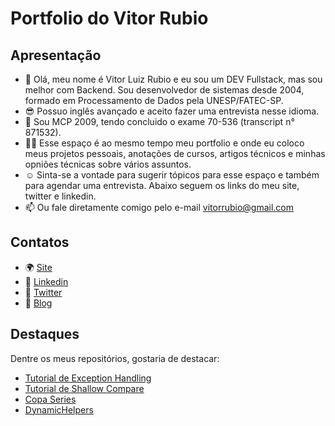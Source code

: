 # Portfolio do Vitor Rubio 

## Apresentação
* 👋 Olá, meu nome é Vitor Luiz Rubio e eu sou um DEV Fullstack, mas sou melhor com Backend. Sou desenvolvedor de sistemas desde 2004, formado em Processamento de Dados pela UNESP/FATEC-SP.
* 😎 Possuo inglês avançado e aceito fazer uma entrevista nesse idioma. 
* 🧠 Sou MCP 2009, tendo concluido o exame 70-536 (transcript n° 871532).
* 🧑‍💻 Esse espaço é ao mesmo tempo meu portfolio e onde eu coloco meus projetos pessoais, anotações de cursos, artigos técnicos e minhas opniões técnicas sobre vários assuntos. 
* ☺ Sinta-se a vontade para sugerir tópicos para esse espaço e também para agendar uma entrevista. Abaixo seguem os links do meu site, twitter e linkedin. 
* 📫 Ou fale diretamente comigo pelo e-mail vitorrubio@gmail.com


## Contatos
* 🌍 [Site](https://vitorrubio.com.br/)
* 💼 [Linkedin](https://www.linkedin.com/in/vitorrubio)
* 🐤 [Twitter](https://twitter.com/vitorrubio)
* 📡 [Blog](http://blog.vitorrubio.com.br/)


## Destaques
Dentre os meus repositórios, gostaria de destacar:
* [Tutorial de Exception Handling](https://github.com/vitorrubio/CSharpExceptionHandlingExample)
* [Tutorial de Shallow Compare](https://github.com/vitorrubio/ShallowCompareDemo)
* [Copa Series](https://github.com/vitorrubio/SabatinaDotNetCore/tree/master/AspNetCore/CopaSeries)
* [DynamicHelpers](https://github.com/vitorrubio/VitorRubio.DynamicHelpers)

<!--
**vitorrubio/vitorrubio** is a ✨ _special_ ✨ repository because its `README.md` (this file) appears on your GitHub profile.

Here are some ideas to get you started:

- 🔭 I’m currently working on ...
- 🌱 I’m currently learning ...
- 👯 I’m looking to collaborate on ...
- 🤔 I’m looking for help with ...
- 💬 Ask me about ...
- 📫 How to reach me: ...
- 😄 Pronouns: ...
- ⚡ Fun fact: ...
-->
